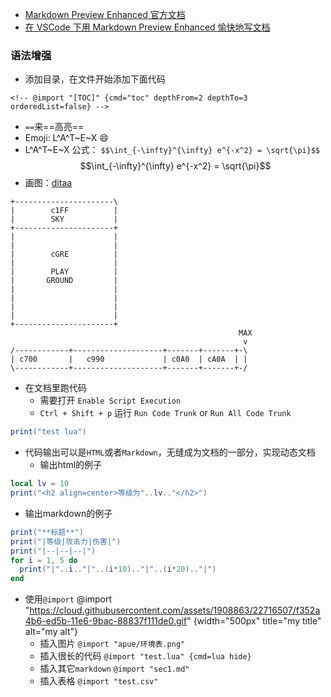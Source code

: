 
* [Markdown Preview Enhanced 官方文档](https://shd101wyy.github.io/markdown-preview-enhanced/#/)
* [在 VSCode 下用 Markdown Preview Enhanced 愉快地写文档](https://zhuanlan.zhihu.com/p/56699805)

### 语法增强
* 添加目录，在文件开始添加下面代码
```
<!-- @import "[TOC]" {cmd="toc" depthFrom=2 depthTo=3 orderedList=false} -->
```
* `==`来==高亮==
* Emoji: L^A^T~E~X :smile:
* L^A^T~E~X 公式： `$$\int_{-\infty}^{\infty} e^{-x^2} = \sqrt{\pi}$$`
$$\int_{-\infty}^{\infty} e^{-x^2} = \sqrt{\pi}$$
* 画图：[ditaa](https://github.com/stathissideris/ditaa)
``` ditaa {cmd=true args=["-E"] hide=true}
+----------------------\
|        c1FF          |
|        SKY           |
+----------------------+
|                      |
|                      |
|        cGRE          |
|                      |
|        PLAY          |
|       GROUND         |
|                      |
|                      |
|                      |
|                      |
+----------------------+
                                                   MAX
                                                    v
/------------+--------------------+-------+-------+-\
| c700       |   c990             | c0A0  | cA0A  | |
\------------+--------------------+-------+-------+-/
```
* 在文档里跑代码
  - 需要打开 `Enable Script Execution`
  - `Ctrl + Shift + p` 运行 `Run Code Trunk` or `Run All Code Trunk`
``` lua {cmd=true hide=true}
print("test lua")
```
* 代码输出可以是`HTML`或者`Markdown`，无缝成为文档的一部分，实现动态文档
  - 输出html的例子
``` lua {cmd=true hide=true output="html"}
local lv = 10
print("<h2 align=center>等级为"..lv.."</h2>")
```
  - 输出markdown的例子
``` lua {cmd=true hide=true output="markdown"}
print("**标题**")
print("|等级|攻击力|伤害|")
print("|--|--|--|")
for i = 1, 5 do
  print("|"..i.."|"..(i*10).."|"..(i*20).."|")
end
```
* 使用`@import`
@import "https://cloud.githubusercontent.com/assets/1908863/22716507/f352a4b6-ed5b-11e6-9bac-88837f111de0.gif" {width="500px" title="my title" alt="my alt"}
  - 插入图片
    `@import "apue/环境表.png"`
  - 插入很长的代码
    `@import "test.lua" {cmd=lua hide}`
  - 插入其它`markdown`
    `@import "sec1.md"`
  - 插入表格
    `@import "test.csv"`